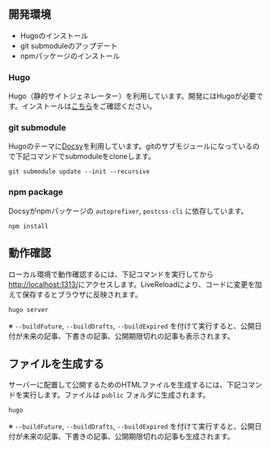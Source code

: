 ## 開発環境

- Hugoのインストール
- git submoduleのアップデート
- npmパッケージのインストール

### Hugo

Hugo（静的サイトジェネレーター）を利用しています。開発にはHugoが必要です。インストールは[こちら](https://gohugo.io/getting-started/installing)をご確認ください。

### git submodule

Hugoのテーマに[Docsy](https://www.docsy.dev/)を利用しています。gitのサブモジュールになっているので下記コマンドでsubmoduleをcloneします。

```
git submodule update --init --recursive
```

### npm package

Docsyがnpmパッケージの `autoprefixer`, `postcss-cli` に依存しています。

```
npm install
```

## 動作確認

ローカル環境で動作確認するには、下記コマンドを実行してから[http://localhost:1313/](http://localhost:1313/)にアクセスします。LiveReloadにより、コードに変更を加えて保存するとブラウザに反映されます。

```
hugo server
```

※ `--buildFuture`, `--buildDrafts`, `--buildExpired` を付けて実行すると、公開日付が未来の記事、下書きの記事、公開期限切れの記事も表示されます。

## ファイルを生成する

サーバーに配置して公開するためのHTMLファイルを生成するには、下記コマンドを実行します。ファイルは `public` フォルダに生成されます。

```
hugo
```

※ `--buildFuture`, `--buildDrafts`, `--buildExpired` を付けて実行すると、公開日付が未来の記事、下書きの記事、公開期限切れの記事も生成されます。